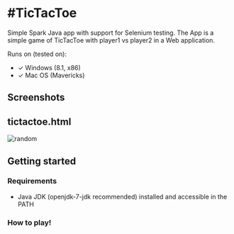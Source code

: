 #TicTacToe
=========
Simple Spark Java app with support for Selenium testing. The App is a simple game of TicTacToe with player1 vs player2 in a Web application.


Runs on (tested on):

- ✓ Windows (8.1, x86)
- ✓ Mac OS (Mavericks)

## Screenshots

tictactoe.html
------------------------------
![random](img/TicTacToe.png)


## Getting started

### Requirements
* Java JDK (openjdk-7-jdk recommended) installed and accessible in the PATH

### How to play!






